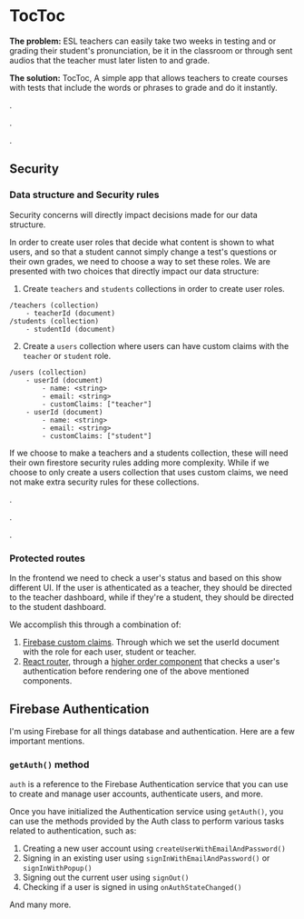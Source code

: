 # TocToc

**The problem:** ESL teachers can easily take two weeks in testing and or grading their student's pronunciation, be it in the classroom or through sent audios that the teacher must later listen to and grade. 

**The solution:** TocToc, A simple app that allows teachers to create courses with tests that include the words or phrases to grade and do it instantly.

.

.

.

## Security

### Data structure and Security rules
Security concerns will directly impact decisions made for our data structure.

In order to create user roles that decide what content is shown to what users, and so that a student cannot simply change a test's questions or their own grades, we need to choose a way to set these roles.
We are presented with two choices that directly impact our data structure:
1. Create `teachers` and `students` collections in order to create user roles.
```
/teachers (collection)
    - teacherId (document)
/students (collection)
    - studentId (document)
 ```
2. Create a `users` collection where users can have custom claims with the `teacher` or `student` role.

```
/users (collection)
    - userId (document)
        - name: <string>
        - email: <string>
        - customClaims: ["teacher"]
    - userId (document)
        - name: <string>
        - email: <string>
        - customClaims: ["student"]
```

If we choose to make a teachers and a students collection, these will need their own firestore security rules adding more complexity. 
While if we choose to only create a users collection that uses custom claims, we need not make extra security rules for these collections.

.

.

.

### Protected routes
In the frontend we need to check a user's status and based on this show different UI. If the user is athenticated as a teacher, they should be directed to the teacher dashboard, while if they're a student, they should be directed to the student dashboard. 

We accomplish this through a combination of:
1. [Firebase custom claims](https://firebase.google.com/docs/auth/admin/custom-claims). Through which we set the userId document with the role for each user, student or teacher.
2. [React router](https://reactrouter.com/en/main/start/overview), through a [higher order component](https://www.makeuseof.com/create-protected-route-in-react/) that checks a user's authentication before rendering one of the above mentioned components.

## Firebase Authentication

I'm using Firebase for all things database and authentication. Here are a few important mentions.

### `getAuth()` method
 `auth` is a reference to the Firebase Authentication service that you can use to create and manage user accounts, authenticate users, and more.

Once you have initialized the Authentication service using `getAuth()`, you can use the methods provided by the Auth class to perform various tasks related to authentication, such as:

1. Creating a new user account using `createUserWithEmailAndPassword()`
2. Signing in an existing user using `signInWithEmailAndPassword()` or `signInWithPopup()`
3. Signing out the current user using `signOut()`
4. Checking if a user is signed in using `onAuthStateChanged()`


And many more.
